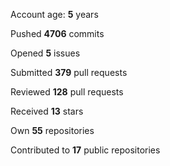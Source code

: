 Account age: **5** years

Pushed **4706** commits

Opened **5** issues

Submitted **379** pull requests

Reviewed **128** pull requests

Received **13** stars

Own **55** repositories

Contributed to **17** public repositories

